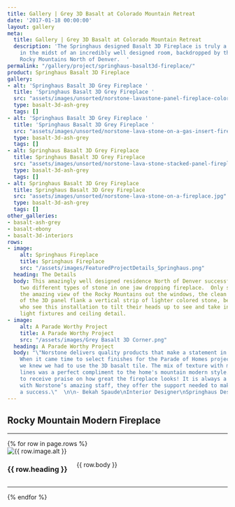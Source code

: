 ```yaml
---
title: Gallery | Grey 3D Basalt at Colorado Mountain Retreat
date: '2017-01-18 00:00:00'
layout: gallery
meta:
  title: Gallery | Grey 3D Basalt at Colorado Mountain Retreat
  description: 'The Springhaus designed Basalt 3D Fireplace is truly a show stopper
    in the midst of an incredibly well designed room, backdropped by the awe inspiring
    Rocky Mountains North of Denver.  '
permalink: "/gallery/project/springhaus-basalt3d-fireplace/"
product: Springhaus Basalt 3D Fireplace
gallery:
- alt: 'Springhaus Basalt 3D Grey Fireplace '
  title: 'Springhaus Basalt 3D Grey Fireplace '
  src: "assets/images/unsorted/norstone-lavastone-panel-fireplace-colorado.jpg"
  type: basalt-3d-ash-grey
  tags: []
- alt: 'Springhaus Basalt 3D Grey Fireplace '
  title: 'Springhaus Basalt 3D Grey Fireplace '
  src: "assets/images/unsorted/norstone-lava-stone-on-a-gas-insert-fireplace.jpg"
  type: basalt-3d-ash-grey
  tags: []
- alt: Springhaus Basalt 3D Grey Fireplace
  title: Springhaus Basalt 3D Grey Fireplace
  src: "assets/images/unsorted/norstone-lava-stone-stacked-panel-fireplace.jpg"
  type: basalt-3d-ash-grey
  tags: []
- alt: Springhaus Basalt 3D Grey Fireplace
  title: Springhaus Basalt 3D Grey Fireplace
  src: "assets/images/unsorted/norstone-lava-stone-on-a-fireplace.jpg"
  type: basalt-3d-ash-grey
  tags: []
other_galleries:
- basalt-ash-grey
- basalt-ebony
- basalt-3d-interiors
rows:
- image:
    alt: Springhaus Fireplace
    title: Springhaus Fireplace
    src: "/assets/images/FeaturedProjectDetails_Springhaus.png"
  heading: The Details
  body: This amazingly well designed residence North of Denver successfully marries
    two different types of stone in one jaw dropping fireplace.  Only surpassed by
    the amazing view of the Rocky Mountains out the windows, the clean grey lines
    of the 3D panel flank a vertical strip of lighter colored stone, beckoning all
    who see this installation to tilt their heads up to see and take in the amazing
    light fixtures and ceiling detail.
- image:
    alt: A Parade Worthy Project
    title: A Parade Worthy Project
    src: "/assets/images/Grey Basalt 3D Corner.png"
  heading: A Parade Worthy Project
  body: "\"Norstone delivers quality products that make a statement in any application.
    When it came time to select finishes for the Parade of Homes project's fireplace,
    we knew we had to use the 3D basalt tile. The mix of texture with modern clean
    lines was a perfect compliment to the home's mountain modern style. We continue
    to receive praise on how great the fireplace looks! It is always a pleasure working
    with Norstone’s amazing staff, they offer the support needed to make every project
    a success.\"  \n\n- Bekah Spaude\nInterior Designer\nSpringhaus Designs, LLC\n"
---
```

<h2 class="standard standard-gallery text-center uppercase">Rocky Mountain Modern Fireplace</h2>
<hr />
{% for row in page.rows %}
<div class="row">
  <div class="large-5 columns {% cycle '', 'large-push-7' %}">
    <img loading="lazy" class="orbit-image" src="{{ site.url }}/{{ row.image.src }}" title="{{ row.image.title }}" alt="{{ row.image.alt }}">
  </div>
  <div class="large-7 columns {% cycle '', 'large-pull-5' %}">
    <h3 class="large color-primary">{{ row.heading }}</h3>
    <p class="text-justify">{{ row.body }}</p>
  </div>
  <hr />
</div>
{% endfor %}
